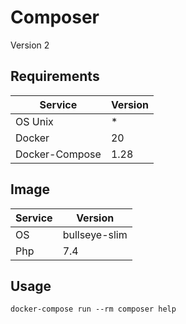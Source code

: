# Composer

Version 2

## Requirements

| Service           | Version |
| ----------------- | ------- |
| OS Unix           | *       |
| Docker            | 20      |
| Docker-Compose    | 1.28    |

## Image

| Service           | Version       |
| ----------------- | ------------- |
| OS                | bullseye-slim |
| Php               | 7.4           |

## Usage

```shell
docker-compose run --rm composer help
```
